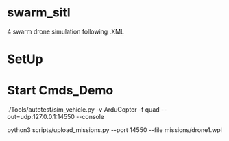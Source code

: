 # swarm_sitl
4 swarm drone simulation following .XML

# SetUp 

# Start Cmds_Demo

<!-- In ardupilot folder -->
./Tools/autotest/sim_vehicle.py -v ArduCopter -f quad --out=udp:127.0.0.1:14550 --console

<!-- In swarm_sitl folder -->
python3 scripts/upload_missions.py --port 14550 --file missions/drone1.wpl
